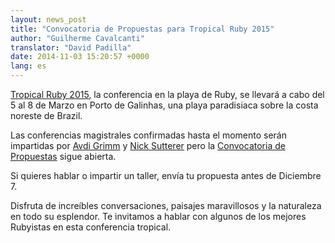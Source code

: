 ```yaml
---
layout: news_post
title: "Convocatoria de Propuestas para Tropical Ruby 2015"
author: "Guilherme Cavalcanti"
translator: "David Padilla"
date: 2014-11-03 15:20:57 +0000
lang: es
---
```


[Tropical Ruby 2015](http://tropicalrb.com), la conferencia en la playa de Ruby,
se llevará a cabo del 5 al 8 de Marzo en Porto de Galinhas,
una playa paradisiaca sobre la costa noreste de Brazil.

Las conferencias magistrales confirmadas hasta el momento serán impartidas por
[Avdi Grimm](https://twitter.com/avdi) y
[Nick Sutterer](http://twitter.com/apotonick) pero la
[Convocatoria de Propuestas](http://cfp.tropicalrb.com/events/tropicalrb-2015)
sigue abierta.

Si quieres hablar o impartir un taller, envía tu propuesta antes de Diciembre 7.

Disfruta de increíbles conversaciones, paisajes maravillosos y la naturaleza en
todo su esplendor.
Te invitamos a hablar con algunos de los mejores Rubyistas en esta conferencia
tropical.

